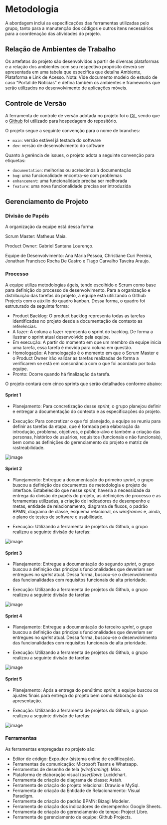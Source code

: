 
# Metodologia

A abordagem inclui as especificações das ferramentas utilizadas pelo grupo, tanto para a manutenção dos códigos e outros itens necessários para a coordenação das atividades do projeto.

## Relação de Ambientes de Trabalho

Os artefatos do projeto são desenvolvidos a partir de diversas plataformas e a relação dos ambientes com seu respectivo propósito deverá ser apresentada em uma tabela que especifica que detalha Ambiente, Plataforma e Link de Acesso. 
Nota: Vide documento modelo do estudo de caso "Portal de Notícias" e defina também os ambientes e frameworks que serão utilizados no desenvolvimento de aplicações móveis.

## Controle de Versão

A ferramenta de controle de versão adotada no projeto foi o
[Git](https://git-scm.com/), sendo que o [Github](https://github.com)
foi utilizado para hospedagem do repositório.

O projeto segue a seguinte convenção para o nome de branches:

- `main`: versão estável já testada do software
- `dev`: versão de desenvolvimento do software

Quanto à gerência de issues, o projeto adota a seguinte convenção para
etiquetas:

- `documentation`: melhorias ou acréscimos à documentação
- `bug`: uma funcionalidade encontra-se com problemas
- `enhancement`: uma funcionalidade precisa ser melhorada
- `feature`: uma nova funcionalidade precisa ser introduzida


## Gerenciamento de Projeto

### Divisão de Papéis

A organização da equipe está dessa forma:

Scrum Master: Matheus Maia.

Product Owner: Gabriel Santana Lourenço.

Equipe de Desenvolvimento: Ana Maria Pessoa, Christiane Curi Pereira, Jonathan Francisco Rocha De Castro e Tiago Carvalho Taveira Araujo.


### Processo

A equipe utiliza metodologias ágeis, tendo escolhido o Scrum como base para definição do processo de desenvolvimento. Para a organização e distribuição das tarefas do projeto, a equipe está utilizando o Github Projects com o aúxilio do quadro kanban. Dessa forma, o quadro foi estruturado da seguinte forma:

- Product Backlog: O product backlog representa todas as tarefas identificadas no projeto desde a documentação de contexto as referências.
- A fazer: A coluna a fazer representa o sprint do backlog. De forma a ilustrar o sprint atual desenvolvido pela equipe.
- Em execução: A partir do momento em que um membro da equipe inicia uma tarefa, essa tarefa é movida para coluna em questão.
- Homologação: A homologação é o momento em que o Scrum Master e o Product Owner irão validar as tarefas realizadas de forma a verificarem se está em consonância com o que foi acordado por toda equipe.
- Pronto: Ocorre quando há finalização da tarefa.

  
O projeto contará com cinco sprints que serão detalhados conforme abaixo:

  #### Sprint 1
- Planejamento: Para concretização desse _sprint_, o grupo planejou definir e entregar a documentação do contexto e as especificações do projeto. 

- Execução: Para concretizar o que foi planejado, a equipe se reuniu para definir as tarefas da etapa, que é formada pela elaboração da introdução, problema, objetivos,  e público-alvo e também a criação das  personas, histórico de usuários, requisitos (funcionais e não funcionais), bem como as definições do gerenciamento do projeto e matriz de rastreabilidade.

![image](https://github.com/ICEI-PUC-Minas-PMV-ADS/pmv-ads-2024-1-e3-proj-mov-t4-inspirasabor/assets/100796561/86fad0e7-08d4-4635-b143-79049164bc70)


#### Sprint 2
- Planejamento: Entregue a documentação do primeiro _sprint_, o grupo buscou a definição dos documentos de metodologia e projeto de interface. Estabelecido que nesse _sprint_, haveria a necessidade da entrega da divisão de papéis do projeto, as definições de processo e as ferramentas utilizadas, a criação de indicadores de desempenho e metas, entidade de relacionamento, diagrama de fluxos, o padrão BPMN, diagrama de classe, esquema relacional, os _wireframes_ e, ainda, o plano de testes de software e usabilidade. 

- Execução: Utilizando a ferramenta de projetos do Github, o grupo realizou a seguinte divisão de tarefas:

![image](https://github.com/ICEI-PUC-Minas-PMV-ADS/pmv-ads-2024-1-e3-proj-mov-t4-inspirasabor/assets/100796561/b4312801-a9a4-4152-994e-542561307403)

#### Sprint 3
- Planejamento: Entregue a documentação do segundo _sprint_, o grupo buscou a definição das principais funcionalidades que deveriam ser entregues no _sprint_ atual. Dessa forma, buscou-se o desenvolvimento das funcionalidades com requisitos funcionais de alta prioridade.

- Execução: Utilizando a ferramenta de projetos do Github, o grupo realizou a seguinte divisão de tarefas:

![image](https://github.com/ICEI-PUC-Minas-PMV-ADS/pmv-ads-2024-1-e3-proj-mov-t4-inspirasabor/assets/100796561/6b54e5ca-444c-4ca9-96d3-94ceb2643af9)

#### Sprint 4
- Planejamento: Entregue a documentação do terceiro _sprint_, o grupo buscou a definição das principais funcionalidades que deveriam ser entregues no _sprint_ atual. Dessa forma, buscou-se o desenvolvimento das funcionalidades com requisitos funcionais de alta prioridade.

- Execução: Utilizando a ferramenta de projetos do Github, o grupo realizou a seguinte divisão de tarefas:

![image](https://github.com/ICEI-PUC-Minas-PMV-ADS/pmv-ads-2024-1-e3-proj-mov-t4-inspirasabor/assets/100796561/889a07fb-a614-4e01-ba83-b6945b4ef6ee)

#### Sprint 5
- Planejamento: Após a entrega do penúltimo _sprint_, a equipe buscou os ajustes finais para entrega do projeto bem como elaboração da apresentação.

- Execução: Utilizando a ferramenta de projetos do Github, o grupo realizou a seguinte divisão de tarefas:

![image](https://github.com/ICEI-PUC-Minas-PMV-ADS/pmv-ads-2024-1-e3-proj-mov-t4-inspirasabor/assets/100796561/2f8dd585-1865-498b-8617-24c96ca10ccd)


 
### Ferramentas

As ferramentas empregadas no projeto são:

- Editor de código: Expo.dev (sistema online de codificação).
- Ferramentas de comunicação: Microsoft Teams e Whatsapp.
- Ferramentas de desenho de tela (_wireframing_): Miro.
- Plataforma de elaboração visual (_userflow_): Lucidchart.
- Ferramenta de criação de diagrama de classe: Astah. 
- Ferramenta de criação do projeto relacional: Draw.io e MySql.
- Ferramenta de criação da Entidade de Relacionamento: Visual Paradigm.
- Ferramenta de criação do padrão BPMN: Bizagi Modeler.
- Ferramenta de criação dos indicadores de desempenho: Google Sheets.
-  Ferramenta de criação do gerenciamento de tempo: Project Libre.
-  Ferramenta de gerenciamento de equipe: Github Projects.

